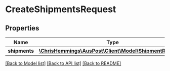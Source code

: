 # CreateShipmentsRequest

## Properties
Name | Type | Description | Notes
------------ | ------------- | ------------- | -------------
**shipments** | [**\ChrisHemmings\AusPost\Client\Model\ShipmentRequest[]**](ShipmentRequest.md) |  | [optional] 

[[Back to Model list]](../README.md#documentation-for-models) [[Back to API list]](../README.md#documentation-for-api-endpoints) [[Back to README]](../README.md)


